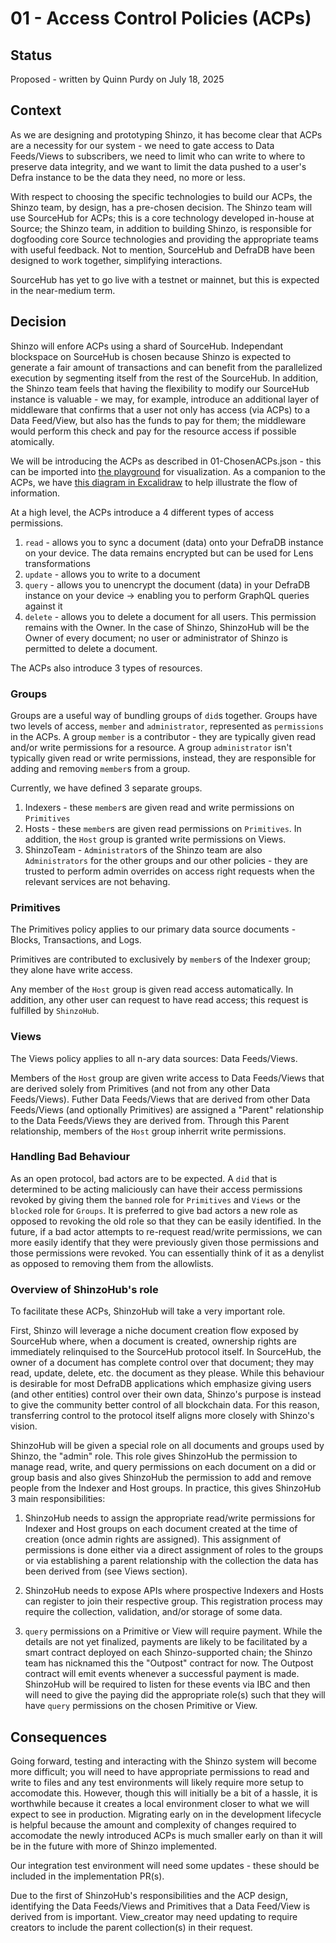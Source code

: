 # 01 - Access Control Policies (ACPs)

## Status
Proposed - written by Quinn Purdy on July 18, 2025

## Context
As we are designing and prototyping Shinzo, it has become clear that ACPs are a necessity for our system - we need to gate access to Data Feeds/Views to subscribers, we need to limit who can write to where to preserve data integrity, and we want to limit the data pushed to a user's Defra instance to be the data they need, no more or less.

With respect to choosing the specific technologies to build our ACPs, the Shinzo team, by design, has a pre-chosen decision. The Shinzo team will use SourceHub for ACPs; this is a core technology developed in-house at Source; the Shinzo team, in addition to building Shinzo, is responsible for dogfooding core Source technologies and providing the appropriate teams with useful feedback. Not to mention, SourceHub and DefraDB have been designed to work together, simplifying interactions.

SourceHub has yet to go live with a testnet or mainnet, but this is expected in the near-medium term.

## Decision
Shinzo will enfore ACPs using a shard of SourceHub. Independant blockspace on SourceHub is chosen because Shinzo is expected to generate a fair amount of transactions and can benefit from the parallelized execution by segmenting itself from the rest of the SourceHub. In addition, the Shinzo team feels that having the flexibility to modify our SourceHub instance is valuable - we may, for example, introduce an additional layer of middleware that confirms that a user not only has access (via ACPs) to a Data Feed/View, but also has the funds to pay for them; the middleware would perform this check and pay for the resource access if possible atomically.

We will be introducing the ACPs as described in 01-ChosenACPs.json - this can be imported into [the playground](http://acp-playground.stage.infra.source.network/) for visualization. As a companion to the ACPs, we have [this diagram in Excalidraw](https://excalidraw.com/#json=VBQFY9nF_aMvAZG1gV-3Z,uR6gLzxrm1YpPEHJZQC3Ew) to help illustrate the flow of information.

At a high level, the ACPs introduce a 4 different types of access permissions.

1) `read` - allows you to sync a document (data) onto your DefraDB instance on your device. The data remains encrypted but can be used for Lens transformations
2) `update` - allows you to write to a document
3) `query` - allows you to unencrypt the document (data) in your DefraDB instance on your device -> enabling you to perform GraphQL queries against it
4) `delete` - allows you to delete a document for all users. This permission remains with the Owner. In the case of Shinzo, ShinzoHub will be the Owner of every document; no user or administrator of Shinzo is permitted to delete a document.

The ACPs also introduce 3 types of resources.

### Groups

Groups are a useful way of bundling groups of `did`s together. Groups have two levels of access, `member` and `administrator`, represented as `permissions` in the ACPs. A group `member` is a contributor - they are typically given read and/or write permissions for a resource. A group `administrator` isn't typically given read or write permissions, instead, they are responsible for adding and removing `member`s from a group.

Currently, we have defined 3 separate groups.

1. Indexers - these `member`s are given read and write permissions on `Primitives`
2. Hosts - these `member`s are given read permissions on `Primitives`. In addition, the `Host` group is granted write permissions on Views.
3. ShinzoTeam - `Administrator`s of the Shinzo team are also `Administrators` for the other groups and our other policies - they are trusted to perform admin overrides on access right requests when the relevant services are not behaving.

### Primitives

The Primitives policy applies to our primary data source documents - Blocks, Transactions, and Logs.

Primitives are contributed to exclusively by `member`s of the Indexer group; they alone have write access.

Any member of the `Host` group is given read access automatically. In addition, any other user can request to have read access; this request is fulfilled by `ShinzoHub`.

### Views

The Views policy applies to all n-ary data sources: Data Feeds/Views.

Members of the `Host` group are given write access to Data Feeds/Views that are derived solely from Primitives (and not from any other Data Feeds/Views). Futher Data Feeds/Views that are derived from other Data Feeds/Views (and optionally Primitives) are assigned a "Parent" relationship to the Data Feeds/Views they are derived from. Through this Parent relationship, members of the `Host` group inherrit write permissions.

### Handling Bad Behaviour

As an open protocol, bad actors are to be expected. A `did` that is determined to be acting maliciously can have their access permissions revoked by giving them the `banned` role for `Primitives` and `Views` or the `blocked` role for `Groups`. It is preferred to give bad actors a new role as opposed to revoking the old role so that they can be easily identified. In the future, if a bad actor attempts to re-request read/write permissions, we can more easily identify that they were previously given those permissions and those permissions were revoked. You can essentially think of it as a denylist as opposed to removing them from the allowlists.

### Overview of ShinzoHub's role

To facilitate these ACPs, ShinzoHub will take a very important role.

First, Shinzo will leverage a niche document creation flow exposed by SourceHub where, when a document is created, ownership rights are immediately relinquised to the SourceHub protocol itself. In SourceHub, the owner of a document has complete control over that document; they may read, update, delete, etc. the document as they please. While this behaviour is desirable for most DefraDB applications which emphasize giving users (and other entities) control over their own data, Shinzo's purpose is instead to give the community better control of all blockchain data. For this reason, transferring control to the protocol itself aligns more closely with Shinzo's vision.

ShinzoHub will be given a special role on all documents and groups used by Shinzo, the "admin" role. This role gives ShinzoHub the permission to manage read, write, and query permissions on each document on a did or group basis and also gives ShinzoHub the permission to add and remove people from the Indexer and Host groups. In practice, this gives ShinzoHub 3 main responsibilities:

1) ShinzoHub needs to assign the appropriate read/write permissions for Indexer and Host groups on each document created at the time of creation (once admin rights are assigned). This assignment of permissions is done either via a direct assignment of roles to the groups or via establishing a parent relationship with the collection the data has been derived from (see Views section).

2) ShinzoHub needs to expose APIs where prospective Indexers and Hosts can register to join their respective group. This registration process may require the collection, validation, and/or storage of some data.

3) `query` permissions on a Primitive or View will require payment. While the details are not yet finalized, payments are likely to be facilitated by a smart contract deployed on each Shinzo-supported chain; the Shinzo team has nicknamed this the "Outpost" contract for now. The Outpost contract will emit events whenever a successful payment is made. ShinzoHub will be required to listen for these events via IBC and then will need to give the paying did the appropriate role(s) such that they will have `query` permissions on the chosen Primitive or View.

## Consequences
Going forward, testing and interacting with the Shinzo system will become more difficult; you will need to have appropriate permissions to read and write to files and any test environments will likely require more setup to accomodate this. However, though this will initially be a bit of a hassle, it is worthwhile because it creates a local environment closer to what we will expect to see in production. Migrating early on in the development lifecycle is helpful because the amount and complexity of changes required to accomodate the newly introduced ACPs is much smaller early on than it will be in the future with more of Shinzo implemented.

Our integration test environment will need some updates - these should be included in the implementation PR(s).

Due to the first of ShinzoHub's responsibilities and the ACP design, identifying the Data Feeds/Views and Primitives that a Data Feed/View is derived from is important. View_creator may need updating to require creators to include the parent collection(s) in their request.
